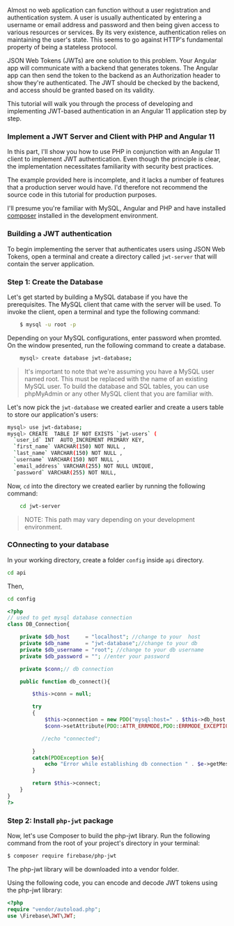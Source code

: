 Almost no web application can function without a user registration and authentication system. A user is usually authenticated by entering a username or email address and password and then being given access to various resources or services. By its very existence, authentication relies on maintaining the user's state. This seems to go against HTTP's fundamental property of being a stateless protocol.  

JSON Web Tokens (JWTs) are one solution to this problem. Your Angular app will communicate with a backend that generates tokens. The Angular app can then send the token to the backend as an Authorization header to show they're authenticated. The JWT should be checked by the backend, and access should be granted based on its validity.  

This tutorial will walk you through the process of developing and implementing JWT-based authentication in an Angular 11 application step by step.  
 
### Implement a JWT Server and Client with PHP and Angular 11
In this part, I'll show you how to use PHP in conjunction with an Angular 11 client to implement JWT authentication. Even though the principle is clear, the implementation necessitates familiarity with security best practices.  

The example provided here is incomplete, and it lacks a number of features that a production server would have. I'd therefore not recommend the source code in this tutorial for production purposes.    

I'll presume you're familiar with MySQL, Angular and PHP and have installed [composer](https://www.composer.org) installed in the development environment.     


### Building a JWT authentication 
To begin implementing the server that authenticates users using JSON Web Tokens, open a terminal and create a directory called `jwt-server` that will contain the server application.  

### Step 1: Create the Database
Let's get started by building a MySQL database if you have the prerequisites. The MySQL client that came with the server will be used. To invoke the client, open a terminal and type the following command:  

```bash 
    $ mysql -u root -p
```
Depending on your MySQL configurations, enter password when promted.  
On the window presented, run the following command to create a database.  

```bash
    mysql> create database jwt-database;
```
> It's important to note that we're assuming you have a MySQL user named root. This must be replaced with the name of an existing MySQL user. To build the database and SQL tables, you can use phpMyAdmin or any other MySQL client that you are familiar with.

Let's now pick the `jwt-database` we created earlier and create a users table to store our application's users:  

```bash 
mysql> use jwt-database;
mysql> CREATE  TABLE IF NOT EXISTS `jwt-users` (
  `user_id` INT  AUTO_INCREMENT PRIMARY KEY,
  `first_name` VARCHAR(150) NOT NULL ,
  `last_name` VARCHAR(150) NOT NULL ,
  `username` VARCHAR(150) NOT NULL ,
  `email_address` VARCHAR(255) NOT NULL UNIQUE,
  `password` VARCHAR(255) NOT NULL,

```

Now, `cd` into the directory we created earlier by running the following command:  

```bash
    cd jwt-server
```
> NOTE: This path may vary depending on your development environment.  

### COnnecting to your database

In your working directory, create a folder `config` inside `api` directory.  

```bash 
cd api
````
Then,

```bash 
cd config
```

```php
<?php
// used to get mysql database connection
class DB_Connection{

    private $db_host     = "localhost"; //change to your  host
    private $db_name     = "jwt-database";//change to your db
    private $db_username = "root"; //change to your db username
    private $db_password = ""; //enter your password

    private $conn;// db connection

    public function db_connect(){

        $this->conn = null;

        try
        {
            $this->connection = new PDO("mysql:host=" . $this->db_host . ";dbname=" . $this->db_name, $this->db_user, $this->db_password);
            $conn->setAttribute(PDO::ATTR_ERRMODE,PDO::ERRMODE_EXCEPTION);

           //echo "connected";

        }
        catch(PDOException $e){
            echo "Error while establishing db connection " . $e->getMessage();
        }

        return $this->connect;
    }
}
?>
```
### Step 2: Install `php-jwt` package

Now, let's use Composer to build the php-jwt library. Run the following command from the root of your project's directory in your terminal:  

```bash
$ composer require firebase/php-jwt
```
The php-jwt library will be downloaded into a vendor folder.

Using the following code, you can encode and decode JWT tokens using the php-jwt library:


```php
<?php 
require "vendor/autoload.php";
use \Firebase\JWT\JWT;
```